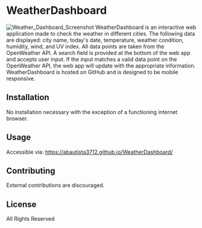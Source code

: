 # WeatherDashboard

![Weather_Dashboard_Screenshot](./assets/images/WeatherDashboardScreenshot.PNG?raw=true "Weather Dashboard")
WeatherDashboard is an interactive web application made to check the weather in different cities. The following data are displayed: city name, today's date, temperature, weather condition, humidity, wind, and UV index. All data points are taken from the OpenWeather API. A search field is provided at the bottom of the web app and accepts user input. If the input matches a valid data point on the OpenWeather API, the web app will update with the appropriate information. WeatherDashboard is hosted on GitHub and is designed to be mobile responsive.

## Installation

No installation necessary with the exception of a functioning internet browser.

## Usage

Accessible via:
https://abautista3712.github.io/WeatherDashboard/

## Contributing

External contributions are discouraged.

## License

All Rights Reserved
